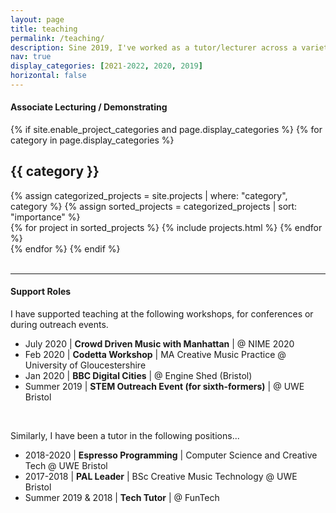 ```yaml
---
layout: page
title: teaching
permalink: /teaching/
description: Sine 2019, I've worked as a tutor/lecturer across a variety of settings. Mostly, I have focused on teaching audio principles and technologies, as well as computer programming. Furthermore, I have taught a variety of ages and expertise --- from young children all the way up to masters level students. My experience is listed below...
nav: true
display_categories: [2021-2022, 2020, 2019]
horizontal: false
---
```


<h4 class="font-weight-bolder">Associate Lecturing / Demonstrating</h4>

<div class="projects">
  {% if site.enable_project_categories and page.display_categories %}
  <!-- Display categorized projects -->
    {% for category in page.display_categories %}
      <h2 class="category">{{ category }}</h2>
      {% assign categorized_projects = site.projects | where: "category", category %}
      {% assign sorted_projects = categorized_projects | sort: "importance" %}
      <!-- Generate cards for each project -->
        <div class="grid">
          {% for project in sorted_projects %}
            {% include projects.html %}
          {% endfor %}
        </div>
    {% endfor %}
  {% endif %}


<br>
<br>

<hr>

<h4 class="font-weight-bolder">Support Roles</h4>

I have supported teaching at the following workshops, for conferences or during outreach events. <br>

* July 2020 | <b>Crowd Driven Music with Manhattan</b> | @ NIME 2020 <br>
* Feb 2020 | <b>Codetta Workshop</b> |	 MA Creative Music Practice @ University of Gloucestershire <br>
* Jan 2020 | <b>BBC Digital Cities</b> | @ Engine Shed (Bristol) <br>
* Summer 2019 | <b>STEM Outreach Event (for sixth-formers)</b> | @ UWE Bristol <br>
<br>

Similarly, I have been a tutor in the following positions...<br>
* 2018-2020 | <b>Espresso Programming</b> | Computer Science and Creative Tech @ UWE Bristol <br>
* 2017-2018 | <b>PAL Leader</b> | BSc Creative Music Technology @ UWE Bristol <br>
* Summer 2019 & 2018 | <b>Tech Tutor</b> | @ FunTech <br>



</div>